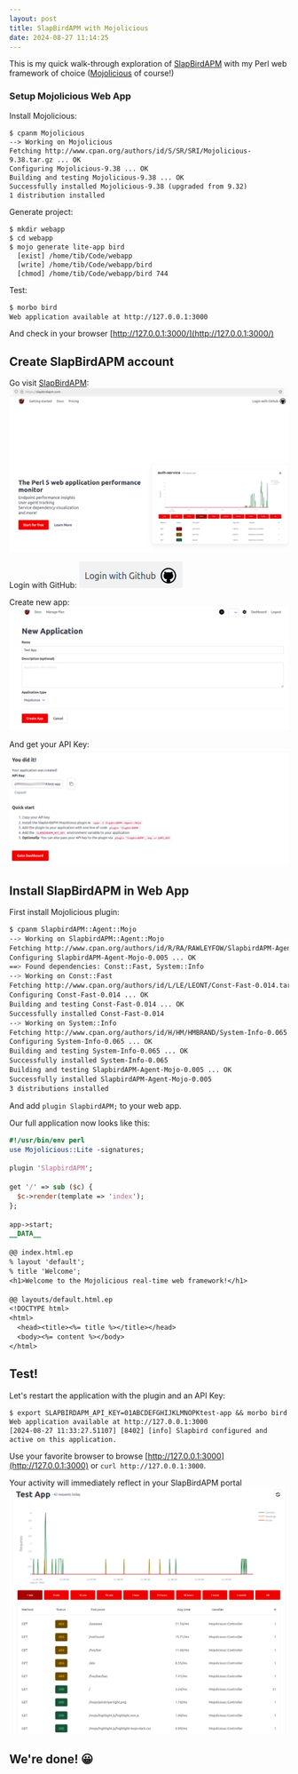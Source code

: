 ```yaml
---
layout: post
title: SlapBirdAPM with Mojolicious
date: 2024-08-27 11:14:25
---
```

This is my quick walk-through exploration of [SlapBirdAPM](https://slapbirdapm.com/) with my Perl web framework of choice ([Mojolicious](https://www.mojolicious.org/) of course!)
 
### Setup Mojolicious Web App
Install Mojolicious:
```
$ cpanm Mojolicious
--> Working on Mojolicious
Fetching http://www.cpan.org/authors/id/S/SR/SRI/Mojolicious-9.38.tar.gz ... OK
Configuring Mojolicious-9.38 ... OK
Building and testing Mojolicious-9.38 ... OK
Successfully installed Mojolicious-9.38 (upgraded from 9.32)
1 distribution installed
```

Generate project:
```
$ mkdir webapp
$ cd webapp
$ mojo generate lite-app bird
  [exist] /home/tib/Code/webapp
  [write] /home/tib/Code/webapp/bird
  [chmod] /home/tib/Code/webapp/bird 744
```

Test:
```bash
$ morbo bird
Web application available at http://127.0.0.1:3000
```

And check in your browser [http://127.0.0.1:3000/](http://127.0.0.1:3000/)

## Create SlapBirdAPM account
Go visit [SlapBirdAPM](https://www.slapbirdapm.com):
![Image description](/assets/images/zn3b9am7io9k3ua5stny.png)

Login with GitHub:
![Image description](/assets/images/de5jkkbl7e1rvty0ugxe.png)

Create new app:
![Image description](/assets/images/zv3iq8ghxvrhbomcczmt.png)

And get your API Key:
![Image description](/assets/images/f1ld3h64t3vxe5s36woz.png)

## Install SlapBirdAPM in Web App
First install Mojolicious plugin:

```bash
$ cpanm SlapbirdAPM::Agent::Mojo
--> Working on SlapbirdAPM::Agent::Mojo
Fetching http://www.cpan.org/authors/id/R/RA/RAWLEYFOW/SlapbirdAPM-Agent-Mojo-0.005.tar.gz ... OK
Configuring SlapbirdAPM-Agent-Mojo-0.005 ... OK
==> Found dependencies: Const::Fast, System::Info
--> Working on Const::Fast
Fetching http://www.cpan.org/authors/id/L/LE/LEONT/Const-Fast-0.014.tar.gz ... OK
Configuring Const-Fast-0.014 ... OK
Building and testing Const-Fast-0.014 ... OK
Successfully installed Const-Fast-0.014
--> Working on System::Info
Fetching http://www.cpan.org/authors/id/H/HM/HMBRAND/System-Info-0.065.tgz ... OK
Configuring System-Info-0.065 ... OK
Building and testing System-Info-0.065 ... OK
Successfully installed System-Info-0.065
Building and testing SlapbirdAPM-Agent-Mojo-0.005 ... OK
Successfully installed SlapbirdAPM-Agent-Mojo-0.005
3 distributions installed
```


And add `plugin SlapbirdAPM;` to your web app. 

Our full application now looks like this:
```perl
#!/usr/bin/env perl
use Mojolicious::Lite -signatures;

plugin 'SlapbirdAPM';

get '/' => sub ($c) {
  $c->render(template => 'index');
};

app->start;
__DATA__

@@ index.html.ep
% layout 'default';
% title 'Welcome';
<h1>Welcome to the Mojolicious real-time web framework!</h1>

@@ layouts/default.html.ep
<!DOCTYPE html>
<html>
  <head><title><%= title %></title></head>
  <body><%= content %></body>
</html>
```

## Test!
Let's restart the application with the plugin and an API Key: 
```
$ export SLAPBIRDAPM_API_KEY=01ABCDEFGHIJKLMNOPKtest-app && morbo bird
Web application available at http://127.0.0.1:3000
[2024-08-27 11:33:27.51107] [8402] [info] Slapbird configured and active on this application.
```

Use your favorite browser to browse [http://127.0.0.1:3000](http://127.0.0.1:3000) or `curl http://127.0.0.1:3000`.

Your activity will immediately reflect in your SlapBirdAPM portal 
![Image description](/assets/images/a3mxp69pekqyvglnqu5p.png)

## We're done! :grinning: